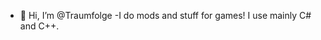 - 👋 Hi, I’m @Traumfolge
-I do mods and stuff for games!
I use mainly C# and C++.

<!---
needmorecoffee995/needmorecoffee995 is a ✨ special ✨ repository because its `README.md` (this file) appears on your GitHub profile.
You can click the Preview link to take a look at your changes.
--->
